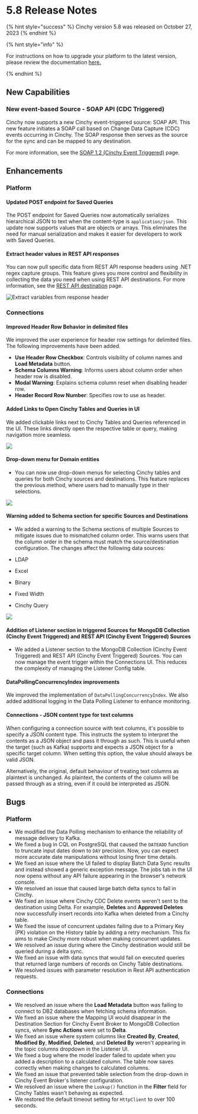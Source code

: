 # 5.8 Release Notes

{% hint style="success" %} Cinchy version 5.8 was released on October 27, 2023 {% endhint %}

{% hint style="info" %}

For instructions on how to upgrade your platform to the latest version, please
review the documentation [here.](../../upgrade-guide/upgrade-guides/)

{% endhint %}

## New Capabilities

### New event-based Source - SOAP API (CDC Triggered)

Cinchy now supports a new Cinchy event-triggered source: SOAP API. This new
feature initiates a SOAP call based on Change Data Capture (CDC) events
occurring in Cinchy. The SOAP response then serves as the source for the sync
and can be mapped to any destination. 

For more information, see the [SOAP 1.2 (Cinchy Event Triggered)](../../data-syncs/supported-data-sync-sources/soap-cdc.md) page.

## Enhancements

### Platform

#### Updated POST endpoint for Saved Queries

The POST endpoint for Saved Queries now automatically serializes hierarchical
JSON to text when the content-type is `application/json`. This update now
supports values that are objects or arrays. This eliminates the need for manual
serialization and makes it easier for developers to work with Saved Queries.

#### Extract header values in REST API responses

You can now pull specific data from REST API response headers using .NET regex
capture groups. This feature gives you more control and flexibility in
collecting the data you need when using REST API destinations. For more
information, see the
[REST API destination](../../data-syncs/supported-data-sync-destinations/rest-api.md)
page.

![Extract variables from response header](../../.gitbook/assets/DataSyncs/variable-response-header.png)

### Connections

#### Improved Header Row Behavior in delimited files

We improved the user experience for header row settings for delimited files. The following improvements have been added.

- **Use Header Row Checkbox**: Controls visibility of column names and **Load Metadata** button.
- **Schema Columns Warning**: Informs users about column order when header row is disabled.
- **Modal Warning**: Explains schema column reset when disabling header row.
- **Header Record Row Number**: Specifies row to use as header.

#### Added Links to Open Cinchy Tables and Queries in UI

We added clickable links next to Cinchy Tables and Queries referenced in the UI. These links directly open the respective table or query, making navigation more seamless.

![](../../.gitbook/assets/connections-functions/Table-link-icon.png)

#### Drop-down menu for Domain entities

- You can now use drop-down menus for selecting Cinchy tables and queries for
  both Cinchy sources and destinations. This feature replaces the previous
  method, where users had to manually type in their selections.

![](../../.gitbook/assets/connections-functions/Connections-DomainTableDropdown.png)

#### Warning added to Schema section for specific Sources and Destinations

- We added a warning to the Schema sections of multiple Sources to mitigate
  issues due to mismatched column order. This warns users that the column order
  in the schema must match the source/destination configuration. The changes
  affect the following data sources:

- LDAP
- Excel
- Binary
- Fixed Width
- Cinchy Query

![](../../.gitbook/assets/connections-functions/ConnectionsSchemaWarning.png)

#### Addition of Listener section in triggered Sources for MongoDB Collection (Cinchy Event Triggered) and REST API (Cinchy Event Triggered) Sources

- We added a Listener section to the MongoDB Collection (Cinchy Event Triggered)
  and REST API (Cinchy Event Triggered) Sources. You can now manage the event
  trigger within the Connections UI. This reduces the complexity of managing the
  Listener Config table.

#### DataPollingConcurrencyIndex improvements

We improved the implementation of `DataPollingConcurrencyIndex`. We also
added additional logging in the Data Polling Listener to enhance monitoring.

#### Connections - JSON content type for text columns

When configuring a connection source with text columns, it's possible to specify a JSON content type. This instructs the system to interpret the contents as a JSON object and pass it through as such. This is useful when the target (such as Kafka) supports and expects a JSON object for a specific target column. When setting this option, the value should always be valid JSON.

Alternatively, the original, default behaviour of treating text columns as plaintext is unchanged. As plaintext, the contents of the column will be passed through as a string, even if it could be interpreted as JSON.

## Bugs

### Platform

* We modified the Data Polling mechanism to enhance the reliability of message delivery to Kafka.
* We fixed a bug in CQL on PostgreSQL that caused the `DATEADD` function to truncate input dates down to `DAY` precision. Now, you can expect more accurate date manipulations without losing finer time details.
* We fixed an issue where the UI failed to display Batch Data Sync results and instead showed a generic exception message. The jobs tab in the UI now opens without any API failure appearing in the browser's network console.
* We resolved an issue that caused large batch delta syncs to fail in Cinchy.
* We fixed an issue where Cinchy CDC Delete events weren't sent to the destination using Delta. For example, **Deletes** and **Approved Deletes** now successfully insert records into Kafka when deleted from a Cinchy table.
* We fixed the issue of concurrent updates failing due to a Primary Key (PK) violation on the History table by adding a retry mechanism. This fix aims to make Cinchy more robust when making concurrent updates.
* We resolved an issue during where the Cinchy destination would still be queried during a delta sync.
* We fixed an issue with data syncs that would fail on executed queries that returned large numbers of records on Cinchy Table destinations.
* We resolved issues with parameter resolution in Rest API authentication requests.
  
### Connections

* We resolved an issue where the **Load Metadata** button was failing to connect to DB2 databases when fetching schema information.
* We fixed an issue where the Mapping UI would disappear in the Destination Section for Cinchy Event Broker to MongoDB Collection syncs, where **Sync Actions** were set to **Delta**.
* We fixed an issue where system columns like **Created By**, **Created**, **Modified By**, **Modified**, **Deleted**, and **Deleted By** weren't appearing in the topic columns dropdown in the Listener UI.
* We fixed a bug where the model loader failed to update when you added a description to a calculated column. The table now saves correctly when making changes to calculated columns.
* We fixed an issue that prevented table selection from the drop-down in Cinchy Event Broker's listener configuration.
* We resolved an issue where the `Lookup()` function in the **Filter** field for Cinchy Tables wasn't behaving as expected.
* We restored the default timeout setting for `HttpClient` to over 100 seconds.

